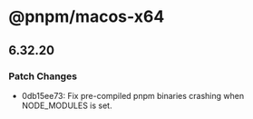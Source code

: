 # @pnpm/macos-x64

## 6.32.20

### Patch Changes

- 0db15ee73: Fix pre-compiled pnpm binaries crashing when NODE_MODULES is set.
